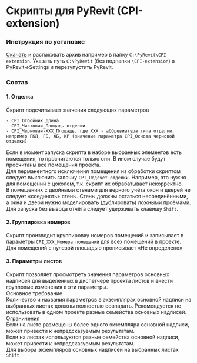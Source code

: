 # Скрипты для PyRevit (CPI-extension)
### Инструкция по установке

[Скачать][1] и распаковать архив например в папку `C:\PyRevit\CPI-extension`. Указать путь `C:\PyRevit` (без подпапки `\CPI-extension`) в PyRevit->Settings и перезупустить PyRevit.

[1]: https://github.com/sgrodnik/CPI-PyRevit-extension/archive/refs/heads/master.zip

### Состав
#### 1. Отделка  
  Скрипт подсчитывает значения следующих параметров  
  ```- CPI_Плинтус_Длина  
  - CPI_Отбойник_Длина  
  - CPI_Чистовая_Площадь отделки  
  - CPI_Черновая-ХХХ_Площадь, где ХХХ - аббревиатура типа отделки, например ГКЛ, ГБ, ЖБ, КР (значение параметра CPI_Основа черновой отделки)
  ```
  Если в момент запуска скрипта в наборе выбранных элементов есть помещения, то просчитаются только они. В ином случае будут просчитаны все помещения проекта.  
  Для перманентного исключения помещения из обработки скриптом следует выключить галочку `CPI_Подсчёт отделки`. Например, это нужно для помещений с цоколем, т.к. скрипт их обрабатывает некорректно.  
  В помещениях с двойными стенами для верного учёта окон и дверей не следует «соединять» стены. Стены должны остаться несоединёнными, а окна и двери нужно моделировать (дублировать) ложными проёмами.  
  Для запуска без вывода отчёта следует удерживать клавишу `Shift`.
#### 2. Группировка номеров
  Скрипт производит круппировку номеров помещений и записывает в параметры `CPI_ХХХ_Номера помещений` для всех помещений в проекте. Для помещений с нулевой площадью прописывает «Не определено»
#### 3. Параметры листов
  Скрипт позволяет просмотреть значения параметров основных надписей для выделенных в диспетчере проекта листов и внести групповые изменения в эти параметры.  
  Основное требование  
  Количество и названия параметров в экземплярах основной надписи на выбранных листах должны полностью совпадать. Рекомендуется не использовать в одном проекте разные семейства основных надписей.  
  Ограничения  
  Если на листе размещены более одного экземпляра основной надписи, может привести к непредсказуемым результатам.  
  Если на листах используются разные семейства основной надписи, может привести к непредсказуемым результатам.  
  Для выбора экземпляров основных надписей на выбранных листах `Shift`
